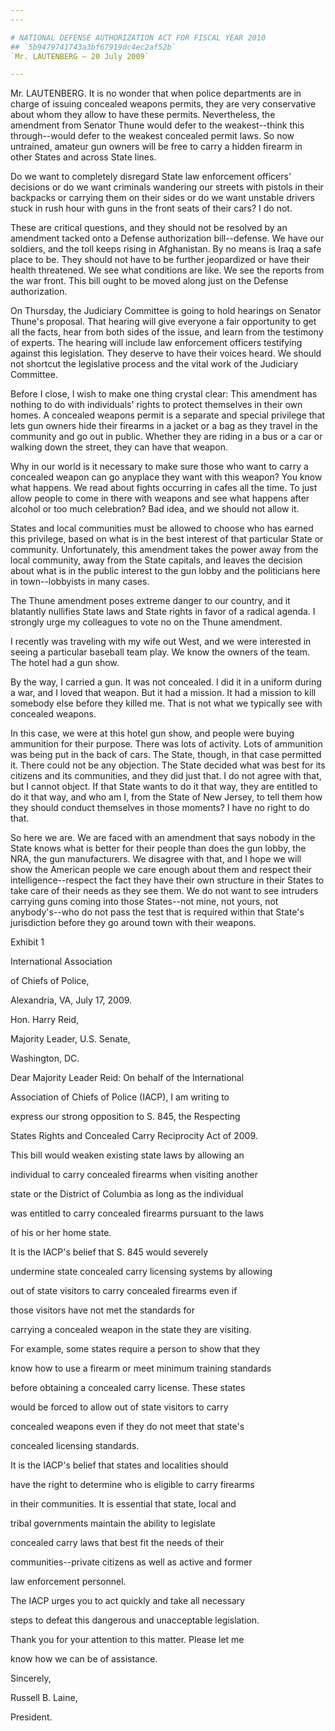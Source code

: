 ```yaml
---
---

# NATIONAL DEFENSE AUTHORIZATION ACT FOR FISCAL YEAR 2010
## `5b9479741743a3bf67919dc4ec2af52b`
`Mr. LAUTENBERG — 20 July 2009`

---
```



Mr. LAUTENBERG. It is no wonder that when police departments are in 
charge of issuing concealed weapons permits, they are very conservative 
about whom they allow to have these permits. Nevertheless, the 
amendment from Senator Thune would defer to the weakest--think this 
through--would defer to the weakest concealed permit laws. So now 
untrained, amateur gun owners will be free to carry a hidden firearm in 
other States and across State lines.

Do we want to completely disregard State law enforcement officers' 
decisions or do we want criminals wandering our streets with pistols in 
their backpacks or carrying them on their sides or do we want unstable 
drivers stuck in rush hour with guns in the front seats of their cars? 
I do not.

These are critical questions, and they should not be resolved by an 
amendment tacked onto a Defense authorization bill--defense. We have 
our soldiers, and the toll keeps rising in Afghanistan. By no means is 
Iraq a safe place to be. They should not have to be further jeopardized 
or have their health threatened. We see what conditions are like. We 
see the reports from the war front. This bill ought to be moved along 
just on the Defense authorization.

On Thursday, the Judiciary Committee is going to hold hearings on 
Senator Thune's proposal. That hearing will give everyone a fair 
opportunity to get all the facts, hear from both sides of the issue, 
and learn from the testimony of experts. The hearing will include law 
enforcement officers testifying against this legislation. They deserve 
to have their voices heard. We should not shortcut the legislative 
process and the vital work of the Judiciary Committee.

Before I close, I wish to make one thing crystal clear: This 
amendment has nothing to do with individuals' rights to protect 
themselves in their own homes. A concealed weapons permit is a separate 
and special privilege that lets gun owners hide their firearms in a 
jacket or a bag as they travel in the community and go out in public. 
Whether they are riding in a bus or a car or walking down the street, 
they can have that weapon.

Why in our world is it necessary to make sure those who want to carry 
a concealed weapon can go anyplace they want with this weapon? You know 
what happens. We read about fights occurring in cafes all the time. To 
just allow people to come in there with weapons and see what happens 
after alcohol or too much celebration? Bad idea, and we should not 
allow it.

States and local communities must be allowed to choose who has earned 
this privilege, based on what is in the best interest of that 
particular State or community. Unfortunately, this amendment takes the 
power away from the local community, away from the State capitals, and 
leaves the decision about what is in the public interest to the gun 
lobby and the politicians here in town--lobbyists in many cases.

The Thune amendment poses extreme danger to our country, and it 
blatantly nullifies State laws and State rights in favor of a radical 
agenda. I strongly urge my colleagues to vote no on the Thune 
amendment.

I recently was traveling with my wife out West, and we were 
interested in seeing a particular baseball team play. We know the 
owners of the team. The hotel had a gun show.

By the way, I carried a gun. It was not concealed. I did it in a 
uniform during a war, and I loved that weapon. But it had a mission. It 
had a mission to kill somebody else before they killed me. That is not 
what we typically see with concealed weapons.

In this case, we were at this hotel gun show, and people were buying 
ammunition for their purpose. There was lots of activity. Lots of 
ammunition was being put in the back of cars. The State, though, in 
that case permitted it. There could not be any objection. The State 
decided what was best for its citizens and its communities, and they 
did just that. I do not agree with that, but I cannot object. If that 
State wants to do it that way, they are entitled to do it that way, and 
who am I, from the State of New Jersey, to tell them how they should 
conduct themselves in those moments? I have no right to do that.

So here we are. We are faced with an amendment that says nobody in 
the State knows what is better for their people than does the gun 
lobby, the NRA, the gun manufacturers. We disagree with that, and I 
hope we will show the American people we care enough about them and 
respect their intelligence--respect the fact they have their own 
structure in their States to take care of their needs as they see them. 
We do not want to see intruders carrying guns coming into those 
States--not mine, not yours, not anybody's--who do not pass the test 
that is required within that State's jurisdiction before they go around 
town with their weapons.
















 Exhibit 1





















 International Association























of Chiefs of Police,



















Alexandria, VA, July 17, 2009.


 Hon. Harry Reid,


 Majority Leader, U.S. Senate,


 Washington, DC.



 Dear Majority Leader Reid: On behalf of the International 


 Association of Chiefs of Police (IACP), I am writing to 


 express our strong opposition to S. 845, the Respecting 


 States Rights and Concealed Carry Reciprocity Act of 2009. 


 This bill would weaken existing state laws by allowing an 


 individual to carry concealed firearms when visiting another 


 state or the District of Columbia as long as the individual 


 was entitled to carry concealed firearms pursuant to the laws 


 of his or her home state.



 It is the IACP's belief that S. 845 would severely 


 undermine state concealed carry licensing systems by allowing 


 out of state visitors to carry concealed firearms even if 


 those visitors have not met the standards for




 carrying a concealed weapon in the state they are visiting. 


 For example, some states require a person to show that they 


 know how to use a firearm or meet minimum training standards 


 before obtaining a concealed carry license. These states 


 would be forced to allow out of state visitors to carry 


 concealed weapons even if they do not meet that state's 


 concealed licensing standards.



 It is the IACP's belief that states and localities should 


 have the right to determine who is eligible to carry firearms 


 in their communities. It is essential that state, local and 


 tribal governments maintain the ability to legislate 


 concealed carry laws that best fit the needs of their 


 communities--private citizens as well as active and former 


 law enforcement personnel.



 The IACP urges you to act quickly and take all necessary 


 steps to defeat this dangerous and unacceptable legislation.



 Thank you for your attention to this matter. Please let me 


 know how we can be of assistance.





 Sincerely,
























 Russell B. Laine,




























President.

